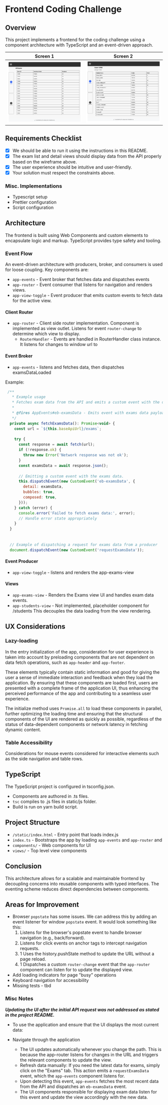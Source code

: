 # Frontend Coding Challenge

## Overview

This project implements a frontend for the coding challenge using a component architecture with TypeScript and an event-driven approach.

| Screen 1                         | Screen 2                            |
| -------------------------------- | ----------------------------------- |
| ![view-1-exam-list](image-2.png) | ![view-2-exam-details](image-1.png) |

## Requirements Checklist

- [x] We should be able to run it using the instructions in this README.
- [x] The exam list and detail views should display data from the API properly based on the wireframe above.
- [x] The user experience should be intuitive and user-friendly.
- [x] Your solution must respect the constraints above.

### Misc. Implementations

- Typescript setup
- Prettier configuration
- Script configuration

## Architecture

The frontend is built using Web Components and custom elements to encapsulate logic and markup. TypeScript provides type safety and tooling.

### Event Flow

An event-driven architecture with producers, broker, and consumers is used for loose coupling. Key components are:

- `app-events` - Event broker that fetches data and dispatches events
- `app-router` - Event consumer that listens for navigation and renders views.
- `app-view-toggle` - Event producer that emits custom events to fetch data for the active view.

#### Client Router

- `app-router` - Client side router implementation. Component is implemented as view outlet. Listens for event `router-change` to determine which view to display.
  - `RouterHandler` - Events are handled in RouterHandler class instance. It listens for changes to window url to

#### Event Broker

- `app-events` - listens and fetches data, then dispatches examsDataLoaded

Example:

```js
 /**
   * Example usage
   * Fetches exam data from the API and emits a custom event with the data.
   *
   * @fires AppEvents#eb-examsData - Emits event with exams data payload.
   */
  private async fetchExamsData(): Promise<void> {
    const url = `${this.baseApiUrl}/exams`;

    try {
      const response = await fetch(url);
      if (!response.ok) {
        throw new Error('Network response was not ok');
      }
      const examsData = await response.json();

      // Emitting a custom event with the exams data.
      this.dispatchEvent(new CustomEvent('eb-examsData', {
        detail: examsData,
        bubbles: true,
        composed: true,
      }));
    } catch (error) {
      console.error('Failed to fetch exams data:', error);
      // Handle error state appropriately
    }
  }


  // Example of dispatching a request for exams data from a producer
  document.dispatchEvent(new CustomEvent('requestExamsData'));
```

#### Event Producer

- `app-view-toggle` - listens and renders the app-exams-view

#### Views

- `app-exams-view` - Renders the Exams view UI and handles exam data events.
- `app-students-view` - Not implemented, placeholder component for /students
  This decouples the data loading from the view rendering.

## UX Considerations

### Lazy-loading

In the entry initialization of the app, consideration for user experience is taken into account by preloading components that are not dependent on data fetch operations, such as `app-header` and `app-footer`.

These elements typically contain static information and good for giving the user a sense of immediate interaction and feedback when they load the application. By ensuring that these components are loaded first, users are presented with a complete frame of the application UI, thus enhancing the perceived performance of the app and contributing to a seamless user experience.

The initialize method uses `Promise.all` to load these components in parallel, further optimizing the loading time and ensuring that the structural components of the UI are rendered as quickly as possible, regardless of the status of data-dependent components or network latency in fetching dynamic content.

### Table Accessibility

Considerations for mouse events considered for interactive elements such as the side navigation and table rows.

## TypeScript

The TypeScript project is configured in tsconfig.json.

- Components are authored in .ts files.
- `tsc` compiles to .js files in static/js folder.
- Build is run on yarn build script.

## Project Structure

- `/static/index.html` - Entry point that loads index.js
- `index.ts` - Bootstraps the app by loading `app-events` and `app-router` and
- `components/` - Web components for UI
- `views/` - Top level view components

## Conclusion

This architecture allows for a scalable and maintainable frontend by decoupling concerns into reusable components with typed interfaces. The eventing scheme reduces direct dependencies between components.

## Areas for Improvement

- Browser `popstate` has some issues. We can address this by adding an event listener for window `popstate` event. It would look something like this:
  1. Listens for the browser's popstate event to handle browser navigation (e.g., back/forward).
  1. Listens for click events on anchor tags to intercept navigation requests.
  1. 1 Uses the history.pushState method to update the URL without a page reload.
  1. 1 Dispatches a custom `router-change` event that the `app-router` component can listen for to update the displayed view.
- Add loading indicators for page "busy" operations
- Keyboard navigation for accessibility
- Missing tests - tbd

### Misc Notes

**_Updating the UI after the initial API request was not addressed as stated in the project README._**

- To use the application and ensure that the UI displays the most current data:

- Navigate through the application
  - The UI updates automatically whenever you change the path. This is because the app-router listens for changes in the URL and triggers the relevant components to update the view.
  - Refresh data manually: If you need the latest data for exams, simply click on the "Exams" tab.
    This action emits a `requestExamsData` event, which the `app-events` component listens for.
  - Upon detecting this event, `app-events` fetches the most recent data from the API and dispatches an `eb-examsData` event.
  - The UI components responsible for displaying exam data listen for this event and update the view accordingly with the new data.
